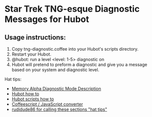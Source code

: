# Star Trek TNG-esque Diagnostic Messages for Hubot

## Usage instructions:
1. Copy tng-diagnostic.coffee into your Hubot's scripts directory.
2. Restart your Hubot.
3. @hubot: run a level <level: 1-5> diagnostic on <system>
4. Hubot will pretend to preform a diagnostic and give you a message based on your system and diagnostic level.

Hat tips:
- [Memory Alpha Diagnostic Mode Description](http://en.memory-alpha.org/wiki/Diagnostic_mode)
- [Hubot how to](https://hubot.github.com/docs/)
- [Hubot scripts how to](https://hubot.github.com/docs/scripting/)
- [Coffeescript / JavaScript converter](http://js2.coffee/)
- [rudidude86 for calling these sections "hat tips"](https://github.com/rudidude86)